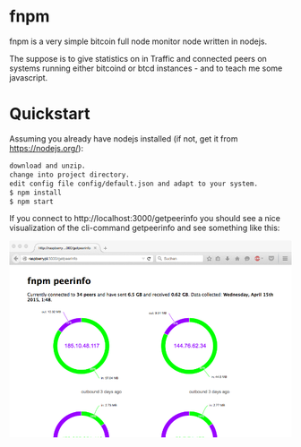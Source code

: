 # fnpm
fnpm is a very simple bitcoin full node monitor node written in nodejs.

The suppose is to give statistics on in Traffic and connected peers on systems running either bitcoind or btcd instances - and to teach me some javascript.

# Quickstart

Assuming you already have nodejs installed (if not, get it from https://nodejs.org/):

    download and unzip.
    change into project directory.
    edit config file config/default.json and adapt to your system.
    $ npm install
    $ npm start
    
If you connect to http://localhost:3000/getpeerinfo you should see a nice visualization of the cli-command getpeerinfo and see something like this:

![fnpm screenshot](https://raw.githubusercontent.com/piezzo/fnpm/master/fnpm_screenshot.png "screenshot")
